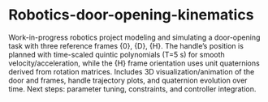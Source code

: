 # Robotics-door-opening-kinematics
Work-in-progress robotics project modeling and simulating a door-opening task with three reference frames {0}, {D}, {H}. The handle’s position is planned with time-scaled quintic polynomials (T=5 s) for smooth velocity/acceleration, while the {H} frame orientation uses unit quaternions derived from rotation matrices. Includes 3D visualization/animation of the door and frames, handle trajectory plots, and quaternion evolution over time. Next steps: parameter tuning, constraints, and controller integration.
